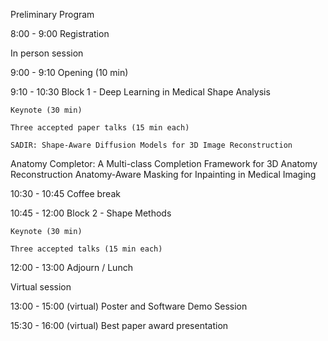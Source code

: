 Preliminary Program				

8:00 - 9:00 Registration

In person session

9:00 - 9:10 Opening (10 min)

9:10 - 10:30 Block 1 - Deep Learning in Medical Shape Analysis

	Keynote (30 min)

	Three accepted paper talks (15 min each)

	SADIR: Shape-Aware Diffusion Models for 3D Image Reconstruction
Anatomy Completor: A Multi-class Completion Framework for 3D Anatomy Reconstruction
	Anatomy-Aware Masking for Inpainting in Medical Imaging
 

10:30 - 10:45 Coffee break

10:45 - 12:00 Block 2 - Shape Methods 

	Keynote (30 min)
    
	Three accepted talks (15 min each)

12:00 - 13:00 Adjourn / Lunch

Virtual session

13:00 - 15:00 (virtual) Poster and Software Demo Session

15:30 - 16:00 (virtual) Best paper award presentation

